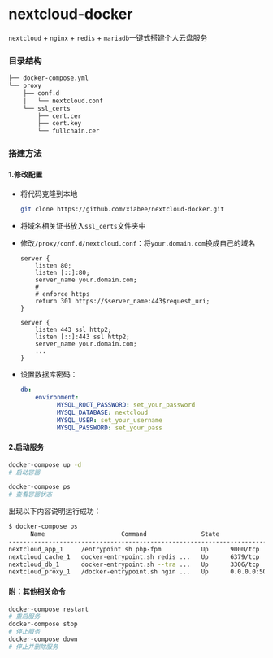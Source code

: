 # nextcloud-docker
`nextcloud` + `nginx` + `redis` + `mariadb`一键式搭建个人云盘服务

### 目录结构

```bash
├── docker-compose.yml
└── proxy
    ├── conf.d
    │   └── nextcloud.conf
    └── ssl_certs
        ├── cert.cer
        ├── cert.key
        └── fullchain.cer
```



### 搭建方法

#### 1.修改配置

* 将代码克隆到本地

  ```bash 
  git clone https://github.com/xiabee/nextcloud-docker.git
  ```

* 将域名相关证书放入`ssl_certs`文件夹中

* 修改`/proxy/conf.d/nextcloud.conf`：将`your.domain.com`换成自己的域名

  ```nginx
  server {
      listen 80;
      listen [::]:80;
      server_name your.domain.com;
      # 
      # enforce https
      return 301 https://$server_name:443$request_uri;
  }
  
  server {
      listen 443 ssl http2;
      listen [::]:443 ssl http2;
      server_name your.domain.com;
      ...
  }
  ```

* 设置数据库密码：

  ```yml
  db:
      environment:
            MYSQL_ROOT_PASSWORD: set_your_password
            MYSQL_DATABASE: nextcloud
            MYSQL_USER: set_your_username
            MYSQL_PASSWORD: set_your_pass
  ```

  

#### 2.启动服务

```bash
docker-compose up -d
# 启动容器

docker-compose ps
# 查看容器状态
```

出现以下内容说明运行成功：

```bash
$ docker-compose ps
      Name                     Command               State                       Ports                     
---------------------------------------------------------------------------
nextcloud_app_1     /entrypoint.sh php-fpm           Up      9000/tcp                                      
nextcloud_cache_1   docker-entrypoint.sh redis ...   Up      6379/tcp                                      
nextcloud_db_1      docker-entrypoint.sh --tra ...   Up      3306/tcp                                      
nextcloud_proxy_1   /docker-entrypoint.sh ngin ...   Up      0.0.0.0:5000->443/tcp,:::5000->443/tcp, 80/tcp

```





#### 附：其他相关命令

```bash
docker-compose restart
# 重启服务
docker-compose stop
# 停止服务
docker-compose down
# 停止并删除服务
```

